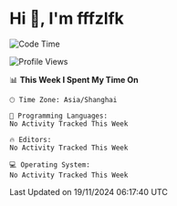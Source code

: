 # Hi 👋, I'm fffzlfk

<!--START_SECTION:waka-->
![Code Time](http://img.shields.io/badge/Code%20Time-986%20hrs%2050%20mins-blue)

![Profile Views](http://img.shields.io/badge/Profile%20Views-0-blue)

📊 **This Week I Spent My Time On** 

```text
🕑︎ Time Zone: Asia/Shanghai

💬 Programming Languages: 
No Activity Tracked This Week

🔥 Editors: 
No Activity Tracked This Week

💻 Operating System: 
No Activity Tracked This Week
```


 Last Updated on 19/11/2024 06:17:40 UTC
<!--END_SECTION:waka-->
